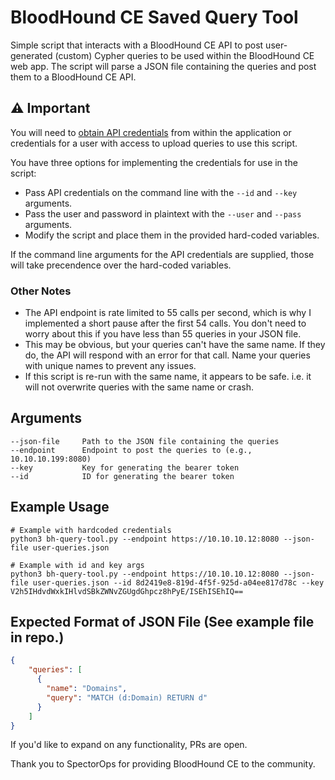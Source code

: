 # BloodHound CE Saved Query Tool
Simple script that interacts with a BloodHound CE API to post user-generated (custom) Cypher queries to be used within the BloodHound CE web app. The script will parse a JSON file containing the queries and post them to a BloodHound CE API. 

## ⚠️ Important
You will need to [obtain API credentials](https://support.bloodhoundenterprise.io/hc/en-us/articles/11311053342619-Working-with-the-BloodHound-API#h_01HQBFQX7EE8SZHPPFF0KMQ6NG) from within the application or credentials for a user with access to upload queries to use this script.

You have three options for implementing the credentials for use in the script:
- Pass API credentials on the command line with the `--id` and `--key` arguments.
- Pass the user and password in plaintext with the `--user` and `--pass` arguments.
- Modify the script and place them in the provided hard-coded variables.

If the command line arguments for the API credentials are supplied, those will take precendence over the hard-coded variables.

### Other Notes
- The API endpoint is rate limited to 55 calls per second, which is why I implemented a short pause after the first 54 calls. You don't need to worry about this if you have less than 55 queries in your JSON file.
- This may be obvious, but your queries can't have the same name. If they do, the API will respond with an error for that call. Name your queries with unique names to prevent any issues.
- If this script is re-run with the same name, it appears to be safe. i.e. it will not overwrite queries with the same name or crash.

## Arguments
```shell
--json-file		Path to the JSON file containing the queries
--endpoint 		Endpoint to post the queries to (e.g., 10.10.10.199:8080)
--key			Key for generating the bearer token
--id			ID for generating the bearer token
```

## Example Usage
```shell
# Example with hardcoded credentials
python3 bh-query-tool.py --endpoint https://10.10.10.12:8080 --json-file user-queries.json 

# Example with id and key args
python3 bh-query-tool.py --endpoint https://10.10.10.12:8080 --json-file user-queries.json --id 8d2419e8-819d-4f5f-925d-a04ee817d78c --key V2h5IHdvdWxkIHlvdSBkZWNvZGUgdGhpcz8hPyE/ISEhISEhIQ==
```

## Expected Format of JSON File (See example file in repo.)
```json
{
    "queries": [
      {
        "name": "Domains",
        "query": "MATCH (d:Domain) RETURN d"
      }
    ]
}
```

If you'd like to expand on any functionality, PRs are open. 

Thank you to SpectorOps for providing BloodHound CE to the community.